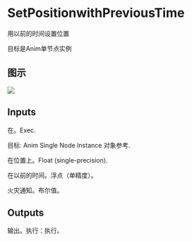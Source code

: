 # SetPositionwithPreviousTime

用以前的时间设置位置

目标是Anim单节点实例

## 图示

![]($-20221218-17505161.png)

## Inputs

在。Exec.

目标: Anim Single Node Instance 对象参考.

在位置上。Float (single-precision).

在以前的时间。浮点（单精度）。

火灾通知。布尔值。 

## Outputs

输出。执行：执行。
